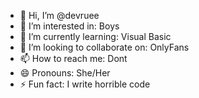 - 👋 Hi, I’m @devruee
- 👀 I’m interested in: Boys
- 🌱 I’m currently learning: Visual Basic
- 💞️ I’m looking to collaborate on: OnlyFans
- 📫 How to reach me: Dont
- 😄 Pronouns: She/Her
- ⚡ Fun fact: I write horrible code

<!---
devruee/devruee is a ✨ special ✨ repository because its `README.md` (this file) appears on your GitHub profile.
You can click the Preview link to take a look at your changes.
--->
